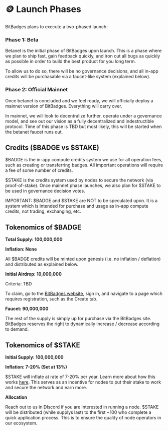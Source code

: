 # 🪙 Launch Phases

BitBadges plans to execute a two-phased launch:

### **Phase 1: Beta**&#x20;

Betanet is the initial phase of BitBadges upon launch. This is a phase where we plan to ship fast, gain feedback quickly, and iron out all bugs as quickly as possible in order to build the best product for you long term.

To allow us to do so, there will be no governance decisions, and all in-app credits will be purchasable via a faucet-like system (explained below).

### **Phase 2: Official Mainnet**

Once betanet is concluded and we feel ready, we will officially deploy a mainnet version of BitBadges. Everything will carry over.

In mainnet, we will look to decentralize further, operate under a governance model, and see out our vision as a fully decentralized and indestructible protocol. Time of this phase is TBD but most likely, this will be started when the betanet faucet runs out.

## **Credits ($BADGE vs $STAKE)**

$BADGE is the in-app compute credits system we use for all operation fees, such as creating or transferring badges. All important operations will require a fee of some number of credits.

$STAKE is the credits system used by nodes to secure the network (via proof-of-stake). Once mainnet phase launches, we also plan for $STAKE to be used in governance decision votes.

IMPORTANT: $BADGE and $STAKE are NOT to be speculated upon. It is a system which is intended for purchase and usage as in-app compute credits, not trading, exchanging, etc.

## **Tokenomics of $BADGE**

**Total Supply: 100,000,000**

**Inflation: None**

All $BADGE credits will be minted upon genesis (i.e. no inflation / deflation) and distributed as explained below.

**Initial Airdrop: 10,000,000**

Criteria: TBD

To claim, go to the [BitBadges website](https://bitbadges.io), sign in, and navigate to a page which requires registration, such as the Create tab.

**Faucet: 90,000,000**

The rest of the supply is simply up for purchase via the BitBadges site. BitBadges reserves the right to dynamically increase / decrease according to demand.&#x20;

## **Tokenomics of $STAKE**

**Initial Supply: 100,000,000**

**Inflation: 7-20% (Set at 13%)**&#x20;

$STAKE will inflate at rate of 7-20% per year. Learn more about how this works [here](https://docs.cosmos.network/main/build/modules/mint). This serves as an incentive for nodes to put their stake to work and secure the network and earn more.

**Allocation**

Reach out to us in DIscord if you are interested in running a node. $STAKE will be distributed (while supplys last) to the first \~100 who complete a quick application process. This is to ensure the quality of node operators in our ecosystem.
